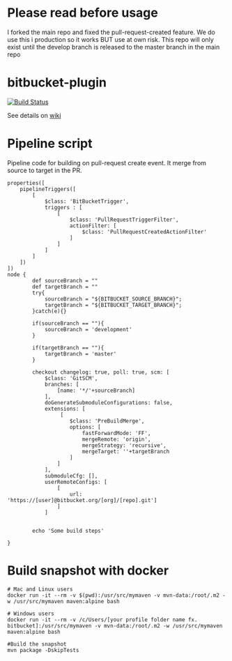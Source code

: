# Please read before usage
I forked the main repo and fixed the pull-request-created feature. We do use this i production so it works BUT use at own risk.
This repo will only exist until the develop branch is released to the master branch in the main repo

bitbucket-plugin
================

[![Build Status](https://jenkins.ci.cloudbees.com/job/plugins/job/bitbucket-plugin/badge/icon)](https://jenkins.ci.cloudbees.com/job/plugins/job/bitbucket-plugin/)

See details on [wiki](https://wiki.jenkins-ci.org/display/JENKINS/BitBucket+Plugin)

# Pipeline script
Pipeline code for building on pull-request create event. It merge from source to target in the PR.

```
properties([
    pipelineTriggers([
        [
            $class: 'BitBucketTrigger',
            triggers : [
                [
                    $class: 'PullRequestTriggerFilter',
                    actionFilter: [
                        $class: 'PullRequestCreatedActionFilter'
                    ]
                ]
            ]
        ]
    ])
])
node {
        def sourceBranch = ""
        def targetBranch = ""
        try{
            sourceBranch = "${BITBUCKET_SOURCE_BRANCH}";
            targetBranch = "${BITBUCKET_TARGET_BRANCH}";
        }catch(e){}

        if(sourceBranch == ""){
            sourceBranch = 'development'
        }

        if(targetBranch == ""){
            targetBranch = 'master'
        }

        checkout changelog: true, poll: true, scm: [
            $class: 'GitSCM',
            branches: [
                [name: '*/'+sourceBranch]
            ],
            doGenerateSubmoduleConfigurations: false,
            extensions: [
                 [
                    $class: 'PreBuildMerge',
                    options: [
                        fastForwardMode: 'FF',
                        mergeRemote: 'origin',
                        mergeStrategy: 'recursive',
                        mergeTarget: ''+targetBranch
                    ]
                ]
            ],
            submoduleCfg: [],
            userRemoteConfigs: [
                [
                    url: 'https://[user]@bitbucket.org/[org]/[repo].git']
                ]
            ]


        echo 'Some build steps'

}
```

# Build snapshot with docker

```
# Mac and Linux users
docker run -it --rm -v $(pwd):/usr/src/mymaven -v mvn-data:/root/.m2 -w /usr/src/mymaven maven:alpine bash

# Windows users
docker run -it --rm -v /c/Users/[your profile folder name fx. bitbucket]:/usr/src/mymaven -v mvn-data:/root/.m2 -w /usr/src/mymaven maven:alpine bash

#Build the snapshot
mvn package -DskipTests
```